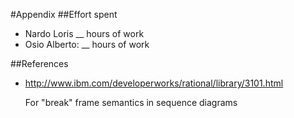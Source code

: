 #Appendix
##Effort spent
* Nardo Loris __ hours of work
* Osio Alberto: __ hours of work


##References
* http://www.ibm.com/developerworks/rational/library/3101.html

  For "break" frame semantics in sequence diagrams